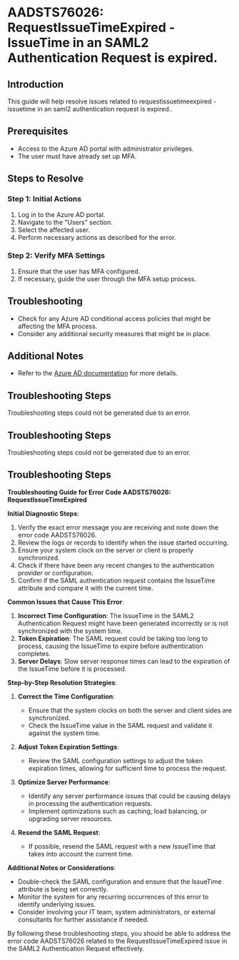 # AADSTS76026: RequestIssueTimeExpired - IssueTime in an SAML2 Authentication Request is expired.

## Introduction
This guide will help resolve issues related to requestissuetimeexpired - issuetime in an saml2 authentication request is expired..

## Prerequisites
- Access to the Azure AD portal with administrator privileges.
- The user must have already set up MFA.

## Steps to Resolve

### Step 1: Initial Actions
1. Log in to the Azure AD portal.
2. Navigate to the "Users" section.
3. Select the affected user.
4. Perform necessary actions as described for the error.

### Step 2: Verify MFA Settings
1. Ensure that the user has MFA configured.
2. If necessary, guide the user through the MFA setup process.

## Troubleshooting
- Check for any Azure AD conditional access policies that might be affecting the MFA process.
- Consider any additional security measures that might be in place.

## Additional Notes
- Refer to the [Azure AD documentation](https://learn.microsoft.com/en-us/azure/active-directory/) for more details.


## Troubleshooting Steps
Troubleshooting steps could not be generated due to an error.

## Troubleshooting Steps
Troubleshooting steps could not be generated due to an error.

## Troubleshooting Steps
**Troubleshooting Guide for Error Code AADSTS76026: RequestIssueTimeExpired**

**Initial Diagnostic Steps**:
1. Verify the exact error message you are receiving and note down the error code AADSTS76026.
2. Review the logs or records to identify when the issue started occurring.
3. Ensure your system clock on the server or client is properly synchronized.
4. Check if there have been any recent changes to the authentication provider or configuration.
5. Confirm if the SAML authentication request contains the IssueTime attribute and compare it with the current time.

**Common Issues that Cause This Error**:
1. **Incorrect Time Configuration**: The IssueTime in the SAML2 Authentication Request might have been generated incorrectly or is not synchronized with the system time.
2. **Token Expiration**: The SAML request could be taking too long to process, causing the IssueTime to expire before authentication completes.
3. **Server Delays**: Slow server response times can lead to the expiration of the IssueTime before it is processed.

**Step-by-Step Resolution Strategies**:

1. **Correct the Time Configuration**:
   - Ensure that the system clocks on both the server and client sides are synchronized.
   - Check the IssueTime value in the SAML request and validate it against the system time.

2. **Adjust Token Expiration Settings**:
   - Review the SAML configuration settings to adjust the token expiration times, allowing for sufficient time to process the request.

3. **Optimize Server Performance**:
   - Identify any server performance issues that could be causing delays in processing the authentication requests.
   - Implement optimizations such as caching, load balancing, or upgrading server resources.

4. **Resend the SAML Request**:
   - If possible, resend the SAML request with a new IssueTime that takes into account the current time.

**Additional Notes or Considerations**:
- Double-check the SAML configuration and ensure that the IssueTime attribute is being set correctly.
- Monitor the system for any recurring occurrences of this error to identify underlying issues.
- Consider involving your IT team, system administrators, or external consultants for further assistance if needed.

By following these troubleshooting steps, you should be able to address the error code AADSTS76026 related to the RequestIssueTimeExpired issue in the SAML2 Authentication Request effectively.